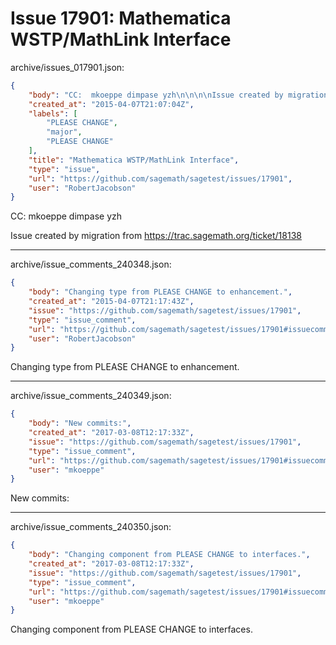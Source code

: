 # Issue 17901: Mathematica WSTP/MathLink Interface

archive/issues_017901.json:
```json
{
    "body": "CC:  mkoeppe dimpase yzh\n\n\n\nIssue created by migration from https://trac.sagemath.org/ticket/18138\n\n",
    "created_at": "2015-04-07T21:07:04Z",
    "labels": [
        "PLEASE CHANGE",
        "major",
        "PLEASE CHANGE"
    ],
    "title": "Mathematica WSTP/MathLink Interface",
    "type": "issue",
    "url": "https://github.com/sagemath/sagetest/issues/17901",
    "user": "RobertJacobson"
}
```
CC:  mkoeppe dimpase yzh



Issue created by migration from https://trac.sagemath.org/ticket/18138





---

archive/issue_comments_240348.json:
```json
{
    "body": "Changing type from PLEASE CHANGE to enhancement.",
    "created_at": "2015-04-07T21:17:43Z",
    "issue": "https://github.com/sagemath/sagetest/issues/17901",
    "type": "issue_comment",
    "url": "https://github.com/sagemath/sagetest/issues/17901#issuecomment-240348",
    "user": "RobertJacobson"
}
```

Changing type from PLEASE CHANGE to enhancement.



---

archive/issue_comments_240349.json:
```json
{
    "body": "New commits:",
    "created_at": "2017-03-08T12:17:33Z",
    "issue": "https://github.com/sagemath/sagetest/issues/17901",
    "type": "issue_comment",
    "url": "https://github.com/sagemath/sagetest/issues/17901#issuecomment-240349",
    "user": "mkoeppe"
}
```

New commits:



---

archive/issue_comments_240350.json:
```json
{
    "body": "Changing component from PLEASE CHANGE to interfaces.",
    "created_at": "2017-03-08T12:17:33Z",
    "issue": "https://github.com/sagemath/sagetest/issues/17901",
    "type": "issue_comment",
    "url": "https://github.com/sagemath/sagetest/issues/17901#issuecomment-240350",
    "user": "mkoeppe"
}
```

Changing component from PLEASE CHANGE to interfaces.
